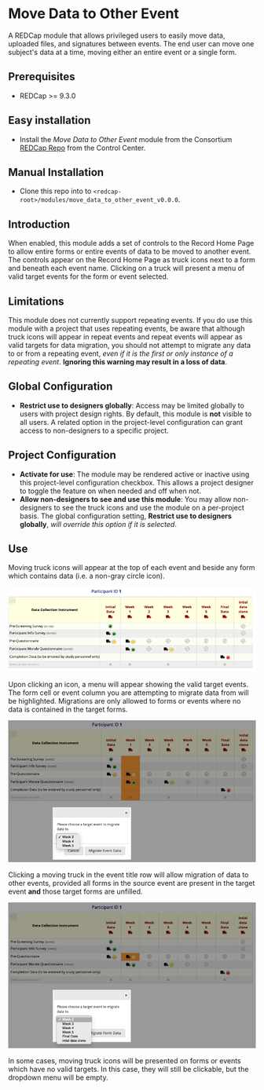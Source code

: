 # Move Data to Other Event

A REDCap module that allows privileged users to easily move data, uploaded files, and signatures between events. The end user can move one subject's data at a time, moving either an entire event or a single form.

## Prerequisites
 - REDCap >= 9.3.0

## Easy installation
- Install the _Move Data to Other Event_ module from the Consortium [REDCap Repo](https://redcap.vanderbilt.edu/consortium/modules/index.php) from the Control Center.

## Manual Installation
- Clone this repo into to `<redcap-root>/modules/move_data_to_other_event_v0.0.0`.

## Introduction

When enabled, this module adds a set of controls to the Record Home Page to allow entire forms or entire events of data to be moved to another event. The controls appear on the Record Home Page as truck icons next to a form and beneath each event name. Clicking on a truck will present a menu of valid target events for the form or event selected.

## Limitations

This module does not currently support repeating events. If you do use this module with a project that uses repeating events, be aware that although truck icons will appear in repeat events and repeat events will appear as valid targets for data migration, you should not attempt to migrate any data to or from a repeating event, _even if it is the first or only instance of a repeating event_. **Ignoring this warning may result in a loss of data**.

## Global Configuration

- **Restrict use to designers globally**: Access may be limited globally to users with project design rights. By default, this module is **not** visible to all users. A related option in the project-level configuration can grant access to non-designers to a specific project.

## Project Configuration

- **Activate for use**: The module may be rendered active or inactive using this project-level configuration checkbox. This allows a project designer to toggle the feature on when needed and off when not.
- **Allow non-designers to see and use this module**: You may allow non-designers to see the truck icons and use the module on a per-project basis. The global configuration setting, **Restrict use to designers globally**, _will override this option if it is selected_.

## Use

Moving truck icons will appear at the top of each event and beside any form which contains data (i.e. a non-gray circle icon).

![sample_icons](img/sample_project_icons.png)

Upon clicking an icon, a menu will appear showing the valid target events. The form cell or event column you are attempting to migrate data from will be highlighted. Migrations are only allowed to forms or events where no data is contained in the target forms.

![sample_event_migration](img/sample_event_migration.png)

Clicking a moving truck in the event title row will allow migration of data to other events, provided all forms in the source event are present in the target event **and** those target forms are unfilled.

![sample_form_migration](img/sample_form_migration.png)

In some cases, moving truck icons will be presented on forms or events which have no valid targets. In this case, they will still be clickable, but the dropdown menu will be empty.
